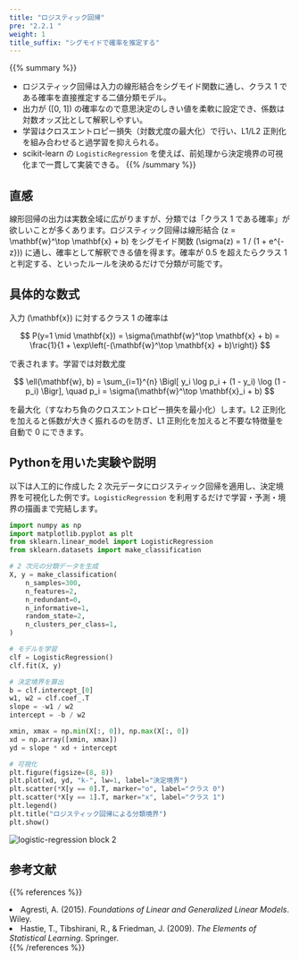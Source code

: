 ```yaml
---
title: "ロジスティック回帰"
pre: "2.2.1 "
weight: 1
title_suffix: "シグモイドで確率を推定する"
---
```


{{% summary %}}
- ロジスティック回帰は入力の線形結合をシグモイド関数に通し、クラス 1 である確率を直接推定する二値分類モデル。
- 出力が \([0, 1]\) の確率なので意思決定のしきい値を柔軟に設定でき、係数は対数オッズ比として解釈しやすい。
- 学習はクロスエントロピー損失（対数尤度の最大化）で行い、L1/L2 正則化を組み合わせると過学習を抑えられる。
- scikit-learn の `LogisticRegression` を使えば、前処理から決定境界の可視化まで一貫して実装できる。
{{% /summary %}}

## 直感
線形回帰の出力は実数全域に広がりますが、分類では「クラス 1 である確率」が欲しいことが多くあります。ロジスティック回帰は線形結合 \(z = \mathbf{w}^\top \mathbf{x} + b\) をシグモイド関数 \(\sigma(z) = 1 / (1 + e^{-z})\) に通し、確率として解釈できる値を得ます。確率が 0.5 を超えたらクラス 1 と判定する、といったルールを決めるだけで分類が可能です。

## 具体的な数式
入力 \(\mathbf{x}\) に対するクラス 1 の確率は

$$
P(y=1 \mid \mathbf{x}) = \sigma(\mathbf{w}^\top \mathbf{x} + b) = \frac{1}{1 + \exp\left(-(\mathbf{w}^\top \mathbf{x} + b)\right)}
$$

で表されます。学習では対数尤度

$$
\ell(\mathbf{w}, b) = \sum_{i=1}^{n} \Bigl[ y_i \log p_i + (1 - y_i) \log (1 - p_i) \Bigr], \quad p_i = \sigma(\mathbf{w}^\top \mathbf{x}_i + b)
$$

を最大化（すなわち負のクロスエントロピー損失を最小化）します。L2 正則化を加えると係数が大きく振れるのを防ぎ、L1 正則化を加えると不要な特徴量を自動で 0 にできます。

## Pythonを用いた実験や説明
以下は人工的に作成した 2 次元データにロジスティック回帰を適用し、決定境界を可視化した例です。`LogisticRegression` を利用するだけで学習・予測・境界の描画まで完結します。

```python
import numpy as np
import matplotlib.pyplot as plt
from sklearn.linear_model import LogisticRegression
from sklearn.datasets import make_classification

# 2 次元の分類データを生成
X, y = make_classification(
    n_samples=300,
    n_features=2,
    n_redundant=0,
    n_informative=1,
    random_state=2,
    n_clusters_per_class=1,
)

# モデルを学習
clf = LogisticRegression()
clf.fit(X, y)

# 決定境界を算出
b = clf.intercept_[0]
w1, w2 = clf.coef_.T
slope = -w1 / w2
intercept = -b / w2

xmin, xmax = np.min(X[:, 0]), np.max(X[:, 0])
xd = np.array([xmin, xmax])
yd = slope * xd + intercept

# 可視化
plt.figure(figsize=(8, 8))
plt.plot(xd, yd, "k-", lw=1, label="決定境界")
plt.scatter(*X[y == 0].T, marker="o", label="クラス 0")
plt.scatter(*X[y == 1].T, marker="x", label="クラス 1")
plt.legend()
plt.title("ロジスティック回帰による分類境界")
plt.show()
```

![logistic-regression block 2](/images/basic/classification/logistic-regression_block02.svg)

## 参考文献
{{% references %}}
<li>Agresti, A. (2015). <i>Foundations of Linear and Generalized Linear Models</i>. Wiley.</li>
<li>Hastie, T., Tibshirani, R., &amp; Friedman, J. (2009). <i>The Elements of Statistical Learning</i>. Springer.</li>
{{% /references %}}
